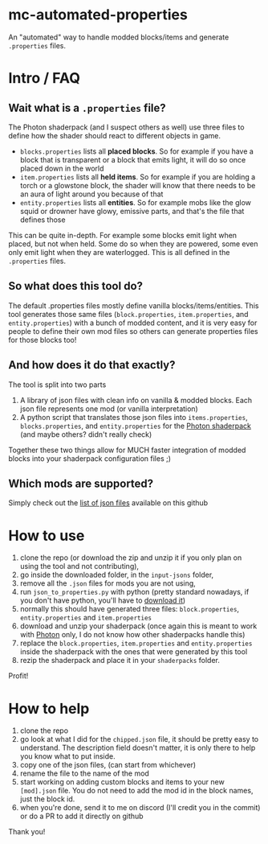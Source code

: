 # mc-automated-properties
An "automated" way to handle modded blocks/items and generate `.properties` files.
# Intro / FAQ
## Wait what is a `.properties` file?
The Photon shaderpack (and I suspect others as well) use three files to define how the shader should react to different objects in game.
- `blocks.properties` lists all **placed blocks**. So for example if you have a block that is transparent or a block that emits light, it will do so once placed down in the world
- `item.properties` lists all **held items**. So for example if you are holding a torch or a glowstone block, the shader will know that there needs to be an aura of light around you because of that
- `entity.properties` lists all **entities**. So for example mobs like the glow squid or drowner have glowy, emissive parts, and that's the file that defines those

This can be quite in-depth. For example some blocks emit light when placed, but not when held. Some do so when they are powered, some even only emit light when they are waterlogged.
This is all defined in the `.properties` files.

## So what does this tool do?
The default .properties files mostly define vanilla blocks/items/entities.
This tool generates those same files (`block.properties`, `item.properties`, and `entity.properties`) with a bunch of modded content, and it is very easy for people to define their own mod files so others can generate properties files for those blocks too!

## And how does it do that exactly?
The tool is split into two parts
1. A library of json files with clean info on vanilla & modded blocks. Each json file represents one mod (or vanilla interpretation)
2. A python script that translates those json files into `items.properties`, `blocks.properties`, and `entity.properties` for the [Photon shaderpack](https://modrinth.com/shader/photon-shader) (and maybe others? didn't really check)

Together these two things allow for MUCH faster integration of modded blocks into your shaderpack configuration files ;)

## Which mods are supported?
Simply check out the [list of json files](https://github.com/Allexio/mc-automated-properties/tree/main/input-jsons) available on this github

# How to use
1. clone the repo (or download the zip and unzip it if you only plan on using the tool and not contributing),
2. go inside the downloaded folder, in the `input-jsons` folder,
3. remove all the `.json` files for mods you are not using,
4. run `json_to_properties.py` with python (pretty standard nowadays, if you don't have python, you'll have to [download it](https://www.python.org/downloads/))
5. normally this should have generated three files: `block.properties`, `entity.properties` and `item.properties`
6. download and unzip your shaderpack (once again this is meant to work with [Photon](https://modrinth.com/shader/photon-shader) only, I do not know how other shaderpacks handle this)
7. replace the `block.properties`, `item.properties` and `entity.properties` inside the shaderpack with the ones that were generated by this tool
8. rezip the shaderpack and place it in your `shaderpacks` folder.

Profit!

# How to help
1. clone the repo
2. go look at what I did for the `chipped.json` file, it should be pretty easy to understand. The description field doesn't matter, it is only there to help you know what to put inside.
3. copy one of the json files, (can start from whichever)
4. rename the file to the name of the mod
5. start working on adding custom blocks and items to your new `[mod].json` file. You do not need to add the mod id in the block names, just the block id.
6. when you're done, send it to me on discord (I'll credit you in the commit) or do a PR to add it directly on github

Thank you!
